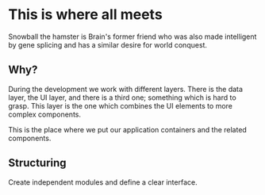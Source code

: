 # This is where all meets

Snowball the hamster is Brain's former friend who was also made intelligent by gene splicing and has a similar desire 
for world conquest.

## Why?

During the development we work with different layers. There is the data layer, the UI layer, and there is
a third one; something which is hard to grasp. This layer is the one which combines the UI elements to 
more complex components.

This is the place where we put our application containers and the related components.

## Structuring

Create independent modules and define a clear interface.